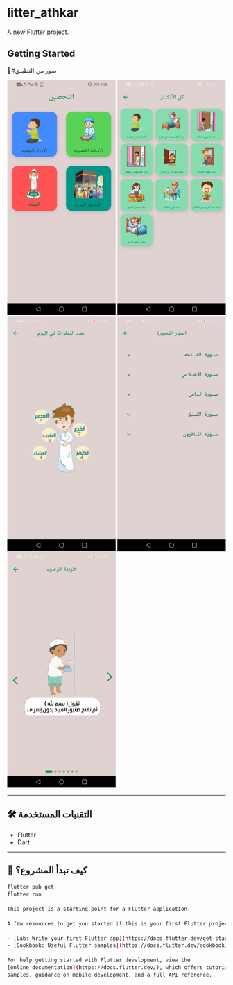 # litter_athkar

A new Flutter project.

## Getting Started

#ًصور من التطبيق

<p float="left">
  <img src="screenshots/home.jpg" width="250"/>
  <img src="screenshots/athker.jpg" width="250"/>
  <img src="screenshots/number_prays.jpg" width="250"/>
   <img src="screenshots/swar.jpg" width="250"/>
    <img src="screenshots/wd_pray.jpg" width="250"/>
</p>

---

## 🛠️ التقنيات المستخدمة
- Flutter
- Dart

---

## 🚀 كيف تبدأ المشروع؟
```bash
flutter pub get
flutter run

This project is a starting point for a Flutter application.

A few resources to get you started if this is your first Flutter project:

- [Lab: Write your first Flutter app](https://docs.flutter.dev/get-started/codelab)
- [Cookbook: Useful Flutter samples](https://docs.flutter.dev/cookbook)

For help getting started with Flutter development, view the
[online documentation](https://docs.flutter.dev/), which offers tutorials,
samples, guidance on mobile development, and a full API reference.
